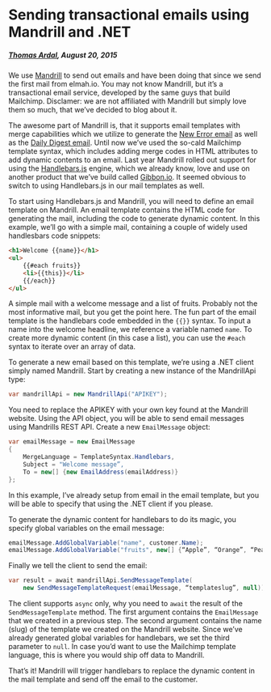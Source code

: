 # Sending transactional emails using Mandrill and .NET##### [Thomas Ardal](http://elmah.io/about/), August 20, 2015We use [Mandrill](http://mandrill.com/) to send out emails and have been doing that since we send the first mail from elmah.io. You may not know Mandrill, but it’s a transactional email service, developed by the same guys that build Mailchimp. Disclamer: we are not affiliated with Mandrill but simply love them so much, that we’ve decided to blog about it.The awesome part of Mandrill is, that it supports email templates with merge capabilities which we utilize to generate the [New Error email](https://blog.elmah.io/receive-an-email-when-a-new-error-is-logged/) as well as the [Daily Digest email](https://blog.elmah.io/daily-digest-email/). Until now we’ve used the so-cald Mailchimp template syntax, which includes adding merge codes in HTML attributes to add dynamic contents to an email. Last year Mandrill rolled out support for using the [Handlebars.js](http://handlebarsjs.com/) engine, which we already know, love and use on another product that we’ve build called [Gibbon.io](http://gibbon.io/). It seemed obvious to switch to using Handlebars.js in our mail templates as well.To start using Handlebars.js and Mandrill, you will need to define an email template on Mandrill. An email template contains the HTML code for generating the mail, including the code to generate dynamic content. In this example, we’ll go with a simple mail, containing a couple of widely used handlesbars code snippets:```html<h1>Welcome {{name}}</h1><ul>    {{#each fruits}}    <li>{{this}}</li>    {{/each}}</ul>```A simple mail with a welcome message and a list of fruits. Probably not the most informative mail, but you get the point here. The fun part of the email template is the handlebars code embedded in the ```{{}}``` syntax. To input a name into the welcome headline, we reference a variable named ```name```. To create more dynamic content (in this case a list), you can use the ```#each``` syntax to iterate over an array of data.To generate a new email based on this template, we’re using a .NET client simply named Mandrill. Start by creating a new instance of the MandrillApi type:```csharpvar mandrillApi = new MandrillApi("APIKEY");```You need to replace the APIKEY with your own key found at the Mandrill website. Using the API object, you will be able to send email messages using Mandrills REST API. Create a new ```EmailMessage``` object:```csharpvar emailMessage = new EmailMessage{    MergeLanguage = TemplateSyntax.Handlebars,    Subject = "Welcome message”,    To = new[] {new EmailAddress(emailAddress)}};```In this example, I’ve already setup from email in the email template, but you will be able to specify that using the .NET client if you please.To generate the dynamic content for handlebars to do its magic, you specify global variables on the email message:```csharpemailMessage.AddGlobalVariable("name", customer.Name);emailMessage.AddGlobalVariable("fruits", new[] {“Apple”, “Orange”, “Pear”}.ToList());```Finally we tell the client to send the email:```csharpvar result = await mandrillApi.SendMessageTemplate(    new SendMessageTemplateRequest(emailMessage, “templateslug”, null));```The client supports ```async``` only, why you need to ```await``` the result of the ```SendMessageTemplate``` method. The first argument contains the ```EmailMessage``` that we created in a previous step. The second argument contains the name (slug) of the template we created on the Mandrill website. Since we’ve already generated global variables for handlebars, we set the third parameter to ```null```. In case you’d want to use the Mailchimp template language, this is where you would ship off data to Mandrill.That’s it! Mandrill will trigger handlebars to replace the dynamic content in the mail template and send off the email to the customer.